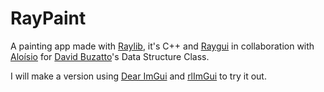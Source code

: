 # RayPaint
A painting app made with [Raylib](https://www.raylib.com/), it's C++ and [Raygui](https://github.com/raysan5/raygui) in collaboration with [Aloísio](https://github.com/laosioor) for [David Buzatto](https://github.com/davidbuzatto)'s Data Structure Class.  

I will make a version using [Dear ImGui](https://github.com/ocornut/imgui?tab=readme-ov-file) and [rlImGui](https://github.com/raylib-extras/rlImGui) to try it out.
